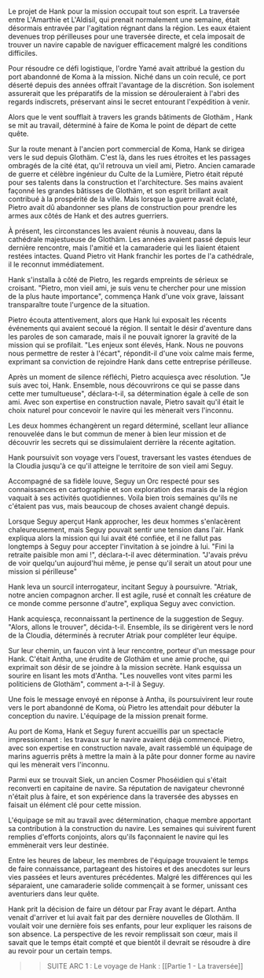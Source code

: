 Le projet de Hank pour la mission occupait tout son esprit. La traversée entre L'Amarthie et L'Aldisil, qui prenait normalement une semaine, était désormais entravée par l'agitation régnant dans la région. Les eaux étaient devenues trop périlleuses pour une traversée directe, et cela imposait de trouver un navire capable de naviguer efficacement malgré les conditions difficiles. 

Pour résoudre ce défi logistique, l'ordre Yamé avait attribué la gestion du port abandonné de Koma à la mission. Niché dans un coin reculé, ce port déserté depuis des années offrait l'avantage de la discrétion. Son isolement assurerait que les préparatifs de la mission se dérouleraient à l'abri des regards indiscrets, préservant ainsi le secret entourant l'expédition à venir.

Alors que le vent soufflait à travers les grands bâtiments de Glothäm , Hank se mit au travail, déterminé à faire de Koma le point de départ de cette quête.


Sur la route menant à l'ancien port commercial de Koma, Hank se dirigea vers le sud depuis Glothäm. C'est là, dans les rues étroites et les passages ombragés de la cité état, qu'il retrouva un vieil ami, Pietro. Ancien camarade de guerre et célèbre ingénieur du Culte de la Lumière, Pietro était réputé pour ses talents dans la construction et l'architecture. Ses mains avaient façonné les grandes bâtisses de Glothäm, et son esprit brillant avait contribué à la prospérité de la ville. Mais lorsque la guerre avait éclaté, Pietro avait dû abandonner ses plans de construction pour prendre les armes aux côtés de Hank et des autres guerriers.

À présent, les circonstances les avaient réunis à nouveau, dans la cathédrale majestueuse de Glothäm. Les années avaient passé depuis leur dernière rencontre, mais l'amitié et la camaraderie qui les liaient étaient restées intactes. Quand Pietro vit Hank franchir les portes de l'a cathédrale, il le reconnut immédiatement.

Hank s'installa à côté de Pietro, les regards empreints de sérieux se croisant. "Pietro, mon vieil ami, je suis venu te chercher pour une mission de la plus haute importance", commença Hank d'une voix grave, laissant transparaître toute l'urgence de la situation.

Pietro écouta attentivement, alors que Hank lui exposait les récents événements qui avaient secoué la région. Il sentait le désir d'aventure dans les paroles de son camarade, mais il ne pouvait ignorer la gravité de la mission qui se profilait. "Les enjeux sont élevés, Hank. Nous ne pouvons nous permettre de rester à l'écart", répondit-il d'une voix calme mais ferme, exprimant sa conviction de rejoindre Hank dans cette entreprise périlleuse.

Après un moment de silence réfléchi, Pietro acquiesça avec résolution. "Je suis avec toi, Hank. Ensemble, nous découvrirons ce qui se passe dans cette mer tumultueuse", déclara-t-il, sa détermination égale à celle de son ami. Avec son expertise en construction navale, Pietro savait qu'il était le choix naturel pour concevoir le navire qui les mènerait vers l'inconnu.

Les deux hommes échangèrent un regard déterminé, scellant leur alliance renouvelée dans le but commun de mener à bien leur mission et de découvrir les secrets qui se dissimulaient derrière la récente agitation.

Hank poursuivit son voyage vers l'ouest, traversant les vastes étendues de la Cloudia jusqu'à ce qu'il atteigne le territoire de son vieil ami Seguy. 

Accompagné de sa fidèle louve, Seguy un Orc respecté pour ses connaissances en cartographie et son exploration des marais de la région vaquait à ses activités quotidiennes. Voila bien trois semaines qu'ils ne c'étaient pas vus, mais beaucoup de choses avaient changé depuis.

Lorsque Seguy aperçut Hank approcher, les deux hommes s'enlacèrent chaleureusement, mais Seguy pouvait sentir une tension dans l'air. Hank expliqua alors la mission qui lui avait été confiée, et il ne fallut pas longtemps à Seguy pour accepter l'invitation à se joindre à lui. "Fini la retraite paisible mon ami !", déclara-t-il avec détermination. "J'avais prévu de voir quelqu'un aujourd'hui même, je pense qu'il serait un atout pour une mission si périlleuse"

Hank leva un sourcil interrogateur, incitant Seguy à poursuivre. "Atriak, notre ancien compagnon archer. Il est agile, rusé et connaît  les créature de ce monde comme personne d'autre", expliqua Seguy avec conviction.

Hank acquiesça, reconnaissant la pertinence de la suggestion de Seguy. "Alors, allons le trouver", décida-t-il. Ensemble, ils se dirigèrent vers le nord de la Cloudia, déterminés à recruter Atriak pour compléter leur équipe.

Sur leur chemin, un faucon vint à leur rencontre, porteur d'un message pour Hank. C'était Antha, une érudite de Glothäm et une amie proche, qui exprimait son désir de se joindre à la mission secrète. Hank esquissa un sourire en lisant les mots d'Antha. "Les nouvelles vont vites parmi les politiciens de Glothäm", comment a-t-il à Seguy.

Une fois le message envoyé en réponse à Antha, ils poursuivirent leur route vers le port abandonné de Koma, où Pietro les attendait pour débuter la conception du navire. L'équipage de la mission prenait forme.

Au port de Koma, Hank et Seguy furent accueillis par un spectacle impressionnant : les travaux sur le navire avaient déjà commencé. Pietro, avec son expertise en construction navale, avait rassemblé un équipage de marins aguerris prêts à mettre la main à la pâte pour donner forme au navire qui les mènerait vers l'inconnu.

Parmi eux se trouvait Siek, un ancien Cosmer Phoséidien qui s'était reconverti en capitaine de navire. Sa réputation de navigateur chevronné n'était plus à faire, et son expérience dans la traversée des abysses en faisait un élément clé pour cette mission.

L'équipage se mit au travail avec détermination, chaque membre apportant sa contribution à la construction du navire. Les semaines qui suivirent furent remplies d'efforts conjoints, alors qu'ils façonnaient le navire qui les emmènerait vers leur destinée.

Entre les heures de labeur, les membres de l'équipage trouvaient le temps de faire connaissance, partageant des histoires et des anecdotes sur leurs vies passées et leurs aventures précédentes. Malgré les différences qui les séparaient, une camaraderie solide commençait à se former, unissant ces aventuriers dans leur quête.

Hank prit la décision de faire un détour par Fray avant le départ. Antha venait d'arriver et lui avait fait par des dernière nouvelles de Glothäm.
Il voulait voir une dernière fois ses enfants, pour leur expliquer les raisons de son absence. La perspective de les revoir remplissait son cœur, mais il savait que le temps était compté et que bientôt il devrait se résoudre à dire au revoir pour un certain temps.


>> SUITE ARC 1 : Le voyage de Hank : [[Partie 1 - La traversée]]
